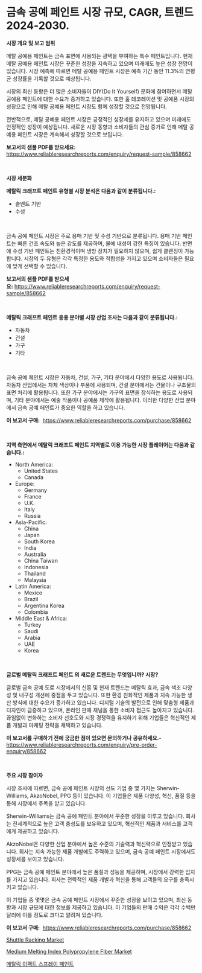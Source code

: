 <p><h1>금속 공예 페인트 시장 규모, CAGR, 트렌드 2024-2030.</h1></p><p><strong>시장 개요 및 보고 범위</strong></p>
<p><p>메탈 공예용 페인트는 금속 표면에 사용되는 광택을 부여하는 특수 페인트입니다. 현재 메탈 공예용 페인트 시장은 꾸준한 성장을 지속하고 있으며 미래에도 높은 성장 전망이 있습니다. 시장 예측에 따르면 메탈 공예용 페인트 시장은 예측 기간 동안 11.3%의 연평균 성장률을 기록할 것으로 예상됩니다.</p><p>시장의 최신 동향은 더 많은 소비자들이 DIY(Do It Yourself) 문화에 참여하면서 메탈 공예용 페인트에 대한 수요가 증가하고 있습니다. 또한 홈 데코레이션 및 공예품 시장의 성장으로 인해 메탈 공예용 페인트 시장도 함께 성장할 것으로 전망됩니다. </p><p>전반적으로, 메탈 공예용 페인트 시장은 긍정적인 성장세를 유지하고 있으며 미래에도 안정적인 성장이 예상됩니다. 새로운 시장 동향과 소비자들의 관심 증가로 인해 메탈 공예용 페인트 시장은 계속해서 성장할 것으로 보입니다.</p></p>
<p><strong>보고서의 샘플 PDF를 받으세요:</strong> <a href="https://www.reliableresearchreports.com/enquiry/request-sample/858662">https://www.reliableresearchreports.com/enquiry/request-sample/858662</a></p>
<p>&nbsp;</p>
<p><strong>시장 세분화</strong></p>
<p><strong>메탈릭 크래프트 페인트 유형별 시장 분석은 다음과 같이 분류됩니다.:</strong></p>
<p><ul><li>솔벤트 기반</li><li>수성</li></ul></p>
<p>&nbsp;</p>
<p><p>금속 공예 페인트 시장은 주로 용매 기반 및 수성 기반으로 분류됩니다. 용매 기반 페인트는 빠른 건조 속도와 높은 강도를 제공하며, 물에 내성이 강한 특징이 있습니다. 반면에 수성 기반 페인트는 친환경적이며 냉방 장치가 필요하지 않으며, 쉽게 클렌징이 가능합니다. 시장의 두 유형은 각각 특정한 용도와 적합성을 가지고 있으며 소비자들은 필요에 맞게 선택할 수 있습니다.</p></p>
<p><strong>보고서의 샘플 PDF를 받으세요:</strong>&nbsp;<a href="https://www.reliableresearchreports.com/enquiry/request-sample/858662">https://www.reliableresearchreports.com/enquiry/request-sample/858662</a></p>
<p>&nbsp;</p>
<p><strong> 메탈릭 크래프트 페인트 응용 분야별 시장 산업 조사는 다음과 같이 분류됩니다.:</strong></p>
<p><ul><li>자동차</li><li>건설</li><li>가구</li><li>기타</li></ul></p>
<p>&nbsp;</p>
<p><p>금속 공예 페인트 시장은 자동차, 건설, 가구, 기타 분야에서 다양한 용도로 사용됩니다. 자동차 산업에서는 차체 색상이나 부품에 사용되며, 건설 분야에서는 건물이나 구조물의 표면 처리에 활용됩니다. 또한 가구 분야에서는 가구의 표면을 장식하는 용도로 사용되며, 기타 분야에서는 예술 작품이나 공예품 제작에 활용됩니다. 이러한 다양한 산업 분야에서 금속 공예 페인트가 중요한 역할을 하고 있습니다.</p></p>
<p><strong>이 보고서 구매:</strong>&nbsp; <a href="https://www.reliableresearchreports.com/purchase/858662">https://www.reliableresearchreports.com/purchase/858662</a></p>
<p>&nbsp;</p>
<p><strong>지역 측면에서 메탈릭 크래프트 페인트 지역별로 이용 가능한 시장 플레이어는 다음과 같습니다.:</strong></p>
<p><ul>
    <li>
        North America:
        <ul>
            <li>United States</li>
            <li>Canada</li>
        </ul>
    </li>
    <li>
        Europe:
        <ul>
            <li>Germany</li>
            <li>France</li>
            <li>U.K.</li>
            <li>Italy</li>
            <li>Russia</li>
        </ul>
    </li>
    <li>
        Asia-Pacific:
        <ul>
            <li>China</li>
            <li>Japan</li>
            <li>South Korea</li>
            <li>India</li>
            <li>Australia</li>
            <li>China Taiwan</li>
            <li>Indonesia</li>
            <li>Thailand</li>
            <li>Malaysia</li>
        </ul>
    </li>
    <li>
        Latin America:
        <ul>
            <li>Mexico</li>
            <li>Brazil</li>
            <li>Argentina Korea</li>
            <li>Colombia</li>
        </ul>
    </li>
    <li>
        Middle East & Africa:
        <ul>
            <li>Turkey</li>
            <li>Saudi</li>
            <li>Arabia</li>
            <li>UAE</li>
            <li>Korea</li>
        </ul>
    </li>
    </ul></p>
<p>&nbsp;</p>
<p><strong>글로벌 메탈릭 크래프트 페인트 의 새로운 트렌드는 무엇입니까? 시장?</strong></p>
<p><p>글로벌 금속 공예 도료 시장에서의 신흥 및 현재 트렌드는 메탈릭 효과, 금속 색조 다양성 및 내구성 개선에 중점을 두고 있습니다. 또한 환경 친화적인 제품과 지속 가능한 생산 방식에 대한 수요가 증가하고 있습니다. 디지털 기술의 발전으로 인해 맞춤형 제품과 디자인이 급증하고 있으며, 온라인 판매 채널을 통한 소비자 접근도 높아지고 있습니다. 끊임없이 변화하는 소비자 선호도와 시장 경쟁력을 유지하기 위해 기업들은 혁신적인 제품 개발과 마케팅 전략을 채택하고 있습니다.</p></p>
<p><strong>이 보고서를 구매하기 전에 궁금한 점이 있으면 문의하거나 공유하세요.</strong>- <a href="https://www.reliableresearchreports.com/enquiry/pre-order-enquiry/858662">https://www.reliableresearchreports.com/enquiry/pre-order-enquiry/858662</a></p>
<p>&nbsp;</p>
<p><strong>주요 시장 참여자</strong></p>
<p><p>시장 조사에 따르면, 금속 공예 페인트 시장의 선도 기업 중 몇 가지는 Sherwin-Williams, AkzoNobel, PPG 등이 있습니다. 이 기업들은 제품 다양성, 혁신, 품질 등을 통해 시장에서 주목을 받고 있습니다.</p><p>Sherwin-Williams는 금속 공예 페인트 분야에서 꾸준한 성장을 이루고 있습니다. 회사는 전세계적으로 높은 고객 충성도를 보유하고 있으며, 혁신적인 제품과 서비스를 고객에게 제공하고 있습니다.</p><p>AkzoNobel은 다양한 산업 분야에서 높은 수준의 기술력과 혁신력으로 인정받고 있습니다. 회사는 지속 가능한 제품 개발에도 주력하고 있으며, 금속 공예 페인트 시장에서도 성장세를 보이고 있습니다.</p><p>PPG는 금속 공예 페인트 분야에서 높은 품질과 성능을 제공하며, 시장에서 강력한 입지를 가지고 있습니다. 회사는 전략적인 제품 개발과 혁신을 통해 고객들의 요구를 충족시키고 있습니다.</p><p>이 기업들 중 몇몇은 금속 공예 페인트 시장에서 꾸준한 성장을 보이고 있으며, 최신 동향과 시장 규모에 대한 정보를 제공하고 있습니다. 이 기업들의 판매 수익은 각각 수백만 달러에 이를 정도로 크다고 알려져 있습니다.</p></p>
<p><strong>이 보고서 구매:</strong>&nbsp;&nbsp;<a href="https://www.reliableresearchreports.com/purchase/858662">https://www.reliableresearchreports.com/purchase/858662</a></p>
<p><p><a href="https://mire-aunt-385.notion.site/Shuttle-Racking-Market-Insights-Market-Players-and-Forecast-Till-2031-d864ba4806bf4bf78f5d422640f43365">Shuttle Racking Market</a></p><p><a href="https://shimmer-gardenia-37a.notion.site/Medium-Melting-Index-Polypropylene-Fiber-Market-Size-Evaluating-its-Market-Trends-Growth-and-Proj-e23750764fb54a838dbcac7c58058b26">Medium Melting Index Polypropylene Fiber Market</a></p><p><a href="https://github.com/fernandotryO5lson96765/Market-Research-Report-List-1/blob/main/26735214958.md">메탈릭 이펙트 스프레이 페인트</a></p></p>
